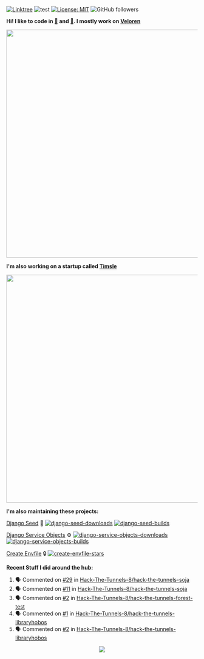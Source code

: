 [![Linktree](https://img.shields.io/badge/linktree-1de9b6?style=for-the-badge&logo=linktree&logoColor=white)](https://linktr.ee/angelonfira)
![test](https://hits.seeyoufarm.com/api/count/incr/badge.svg?url=https://github.com/AngelOnFira)
[![License: MIT](https://img.shields.io/badge/License-MIT-yellow.svg)](https://opensource.org/licenses/MIT)
![GitHub followers](https://img.shields.io/github/followers/angelonfira?style=social)

**Hi! I like to code in [:crab:](https://www.rust-lang.org/) and [:snake:](https://www.python.org/). I mostly work on [Veloren](https://veloren.net)**

<p align="center">
  <img width="600" src="https://media.discordapp.net/attachments/444005079410802699/730566298073038949/rsz_5f0656b6aa176.png">
</p>

**I'm also working on a startup called [Timsle](https://timsle.com)**

<p align="center">
  <img width="600" src="https://media.discordapp.net/attachments/444005079410802699/730566842674053130/rsz_5f0657242abb4.png">
</p>

**I'm also maintaining these projects:**

[Django Seed](https://github.com/Brobin/django-seed)
:seedling:
[![django-seed-downloads](https://pepy.tech/badge/django-seed)](https://pepy.tech/project/django-seed)
[![django-seed-builds](https://github.com/Brobin/django-seed/workflows/Test/badge.svg)](https://github.com/Brobin/django-seed)

[Django Service Objects](https://github.com/mixxorz/django-service-objects)
:gear:
[![django-service-objects-downloads](https://pepy.tech/badge/django-service-objects)](https://pepy.tech/project/django-service-objects)
[![django-service-objects-builds](https://github.com/mixxorz/django-service-objects/actions/workflows/test.yml/badge.svg)](https://github.com/mixxorz/django-service-objects/actions/workflows/test.yml)

[Create Envfile](https://github.com/SpicyPizza/create-envfile)
:lock:
[![create-envfile-stars](https://img.shields.io/github/stars/SpicyPizza/create-envfile?style=social)](https://github.com/SpicyPizza/create-envfile)

**Recent Stuff I did around the hub:**

<!--START_SECTION:activity-->
1. 🗣 Commented on [#29](https://github.com/Hack-The-Tunnels-8/hack-the-tunnels-soja/issues/29#issuecomment-1741858655) in [Hack-The-Tunnels-8/hack-the-tunnels-soja](https://github.com/Hack-The-Tunnels-8/hack-the-tunnels-soja)
2. 🗣 Commented on [#11](https://github.com/Hack-The-Tunnels-8/hack-the-tunnels-soja/issues/11#issuecomment-1741857763) in [Hack-The-Tunnels-8/hack-the-tunnels-soja](https://github.com/Hack-The-Tunnels-8/hack-the-tunnels-soja)
3. 🗣 Commented on [#2](https://github.com/Hack-The-Tunnels-8/hack-the-tunnels-forest-test/issues/2#issuecomment-1741856951) in [Hack-The-Tunnels-8/hack-the-tunnels-forest-test](https://github.com/Hack-The-Tunnels-8/hack-the-tunnels-forest-test)
4. 🗣 Commented on [#1](https://github.com/Hack-The-Tunnels-8/hack-the-tunnels-libraryhobos/issues/1#issuecomment-1741856764) in [Hack-The-Tunnels-8/hack-the-tunnels-libraryhobos](https://github.com/Hack-The-Tunnels-8/hack-the-tunnels-libraryhobos)
5. 🗣 Commented on [#2](https://github.com/Hack-The-Tunnels-8/hack-the-tunnels-libraryhobos/issues/2#issuecomment-1741856729) in [Hack-The-Tunnels-8/hack-the-tunnels-libraryhobos](https://github.com/Hack-The-Tunnels-8/hack-the-tunnels-libraryhobos)
<!--END_SECTION:activity-->

<p align="center">
  <img src="https://github-profile-trophy.vercel.app/?username=angelonfira&column=4&theme=nord&margin-w=15&margin-h=15">
</p>
